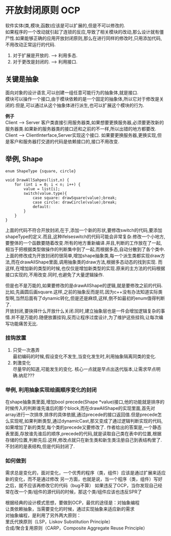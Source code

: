 # 开放封闭原则  OCP

软件实体(类,模块,函数)应该是可以扩展的,但是不可以修改的.  
如果程序的一个改动就引起了连锁的反应,导致了相关模块的改动,那么设计就有僵尸性.如果能够正确的应用开放封闭原则,那么在进行同样的修改时,只用添加代码,不用改动正常运行的代码.  

1. 对于扩展是开放的.  --> 利用多态.
2. 	对于更改是封闭的.  --> 利用接口.

## 关键是抽象  
面向对象的设计语言,可以创建一组任意可能行为的抽象体,就是接口.  
模块可以操作一个接口,由于模块依赖的是一个固定的抽象体,所以它对于修改是关闭的.但是,可以通过从这个抽象体进行派生,也可以扩展这个模块的行为.     

**例子**   
Client --> Server 客户类直接引用服务器类,如果想要更换服务器,必须要更改新的服务器类.如果新的服务器类的接口还和之前的不一样,所以出错的地方都要改.  
Client --> ClientInterface,Server实现这个接口. 如果要更换服务器,更换实现,但是客户和服务器打交道的代码是依赖接口的,接口不用改变.
	
	
## 举例, Shape

```
enum ShapeType {square, circle}

void DrawAllSahpes(list,n) {
	for (int i = 0; i < n; i++) {
		value = list[i];
		switch(value.type){
			case square: drawSquare(value);break;
			case circle: drawCircle(value);break;
			default:
		}
	}
}

```  
上面的代码不符合开放封闭,在于,添加一个新的形状,要修改switch的代码,要添加shapeType的定义.而且,这种ifelseswitch的代码可能会非常复杂.修改一个小地方,要整体的一个函数要随着改变.所有的地方重新编译.并且,判断的工作放在了一起,相当于把根据类型做操作的判断集中到了一起,而根据多态,自动分散到了各个类中.   
上面的修改成为开放封闭的很简单,增加shape抽象类,每一个派生类都实现draw方法,而在drawAllShape里面,调用抽象类的draw方法,根据多态动态的找到实现. 而这样,在增加新的类型的时候,也仅仅是增加新类型的实现.原来的主方法的代码根据接口实现的,不用改变.同时,也避免了大量逻辑操作.   

但是也不是万能的,如果要修改的是drawAllShape的逻辑,就是要修改之前的代码.比如,先画圆后画square.这样,之前的抽象反而是坑.因为c++没有办法知道实际类型啊,当然后面有了dynamic转化,但是还是麻烦,这样,倒不如最初的enum值得判断了.  
开放封闭,要抉择什么开放什么关闭.同时,建立抽象层也是一件会增加逻辑复杂的事情.并不是万能的.随便放置挂钩,反而让程序过度设计,为了维护这些挂钩,让每次编写功能痛苦无比.  


### 挂钩放置   
1. 只受一次愚弄  
	最初编码的时候,假设变化不发生,当变化发生时,利用抽象隔离同类的变化.
2. 刺激变化   
	尽量早的知道,可能发生的变化. 核心一点就是早点出迭代版本,让需求早点明确.纳尼???
	
### 举例, 利用抽象实现绘画顺序变化的封闭
  
  在shape抽象类里面,增加bool precede(Shape *value)接口,他的功能就是排序的时候传入的判断谁先谁后的那个block,而在drawAllShape的实现里面,首先对array进行一次排序,排序的具体依据,通过precede的接口返回值.但是precede怎么实现呢,如果判断类型,通过dynamicCast,那又变成了通过逻辑判断实现的代码,如果增加了新的类型,每个类的precede又要修改了. 作者给出的答案是,一个静态表里面,存放谁先谁后的顺序,precede的代码,就是读取自己类在表中的位置,根据存储的位置,判断先后.这样,修改点就只在新生类和新生类注册自己到表结构里了.不封闭的是表结构,但是代码封闭了. 
  
### 如何做到

需求总是变化的，面对变化，一个优秀的程序（类，组件）应该是通过扩展来适应新的变化，而不是通过修改
另一方面，也就是说，当一个程序（类，组件）写好之后，就不应该再修改它的代码（bug不算）
如果违反了OCP，当你发现自己经常在改一个类/组件的源代码的时候，那这个类/组件应该也违反SPR了  

根据经典的设计模式思想，要做到OCP，最优的途径是：对抽象编程  
让类依赖抽象，当需要变化的时候，通过实现抽象来适应新的需求  
对抽象编程，是利用了另外两大原则：  
里氏代换原则（LSP，Liskov Substitution Principle）  
合成/聚合复用原则（CARP，Composite Aggregate Reuse Principle）
	